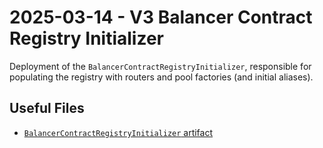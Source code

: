 # 2025-03-14 - V3 Balancer Contract Registry Initializer

Deployment of the `BalancerContractRegistryInitializer`, responsible for populating the registry with routers and pool factories (and initial aliases).

## Useful Files

- [`BalancerContractRegistryInitializer` artifact](./artifact/BalancerContractRegistryInitializer.json)
